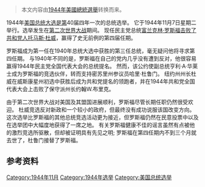 > 本文内容由[1944年美國總統選舉](https://zh.wikipedia.org/wiki/1944年美國總統選舉)转换而来。


1944年[美国总统大选是第](https://zh.wikipedia.org/wiki/美国总统大选 "wikilink")40届四年一次的总统选举。 它于1944年11月7日星期二举行。选举发生在[第二次世界大战](../Page/第二次世界大战.md "wikilink")期间。 现任民主党总统[富兰克林·罗斯福击败了共和党人](https://zh.wikipedia.org/wiki/富兰克林·罗斯福 "wikilink")[托马斯·杜威](../Page/托马斯·杜威.md "wikilink")，赢得了史无前例的第四届任期。

罗斯福成为第一任在1940年总统大选中获胜的第三任总统，毫无疑问他将寻求第四任期。 与1940年不同的是，罗斯福在自己的党内几乎没有遭到反对，他很容易赢得1944年民主党全国代表大会的总统提名。 然而，该公约使副总统亨利·A·华莱士成为罗斯福的竞选伙伴，转而支持密苏里州参议员哈里·杜鲁门。 纽约州州长杜威在威斯康星州初选中获胜后成为共和党提名的领跑者，并在1944年共和党全国代表大会上击败了保守派州长约翰W.布里克。

由于第二次世界大战对美国及其盟国进展顺利，罗斯福尽管长期任职仍然很受欢迎。 杜威竞选反对新政和一个较小的政府，但最终没有成功说服该国改变方向。 这次选举比罗斯福的其他总统竞选活动更为接近，但罗斯福仍然在民意投票中以及在选举团中大幅度地获得了一席之地。 有关罗斯福健康不佳的谣言虽然有点被他的激烈竞选所驱散，但却被证明具有先见之明; 罗斯福在第四任期内不到三个月就去世了，杜鲁门接替了罗斯福。

## 参考资料

[Category:1944年11月](https://zh.wikipedia.org/wiki/Category:1944年11月 "wikilink") [Category:1944年选举](https://zh.wikipedia.org/wiki/Category:1944年选举 "wikilink") [Category:美国总统选举](https://zh.wikipedia.org/wiki/Category:美国总统选举 "wikilink")